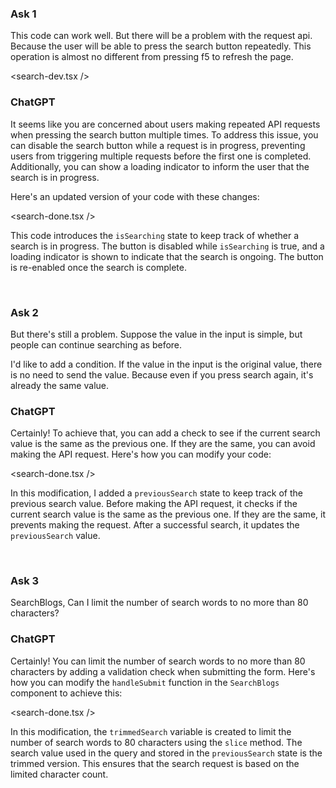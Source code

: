 ### Ask 1

This code can work well. But there will be a problem with the request api.
Because the user will be able to press the search button repeatedly.
This operation is almost no different from pressing f5 to refresh the page.

<search-dev.tsx />

### ChatGPT

It seems like you are concerned about users making repeated API requests when pressing the search button multiple times. To address this issue, you can disable the search button while a request is in progress, preventing users from triggering multiple requests before the first one is completed. Additionally, you can show a loading indicator to inform the user that the search is in progress.

Here's an updated version of your code with these changes:

<search-done.tsx />

This code introduces the `isSearching` state to keep track of whether a search is in progress. The button is disabled while `isSearching` is true, and a loading indicator is shown to indicate that the search is ongoing. The button is re-enabled once the search is complete.



<br />

### Ask 2

But there's still a problem.
Suppose the value in the input is simple, but people can continue searching as before.

I'd like to add a condition. If the value in the input is the original value, there is no need to send the value. Because even if you press search again, it's already the same value.

### ChatGPT

Certainly! To achieve that, you can add a check to see if the current search value is the same as the previous one. If they are the same, you can avoid making the API request. Here's how you can modify your code:

<search-done.tsx />

In this modification, I added a `previousSearch` state to keep track of the previous search value. Before making the API request, it checks if the current search value is the same as the previous one. If they are the same, it prevents making the request. After a successful search, it updates the `previousSearch` value.



<br />

### Ask 3

SearchBlogs, Can I limit the number of search words to no more than 80 characters?

### ChatGPT

Certainly! You can limit the number of search words to no more than 80 characters by adding a validation check when submitting the form. Here's how you can modify the `handleSubmit` function in the `SearchBlogs` component to achieve this:

<search-done.tsx />

In this modification, the `trimmedSearch` variable is created to limit the number of search words to 80 characters using the `slice` method. The search value used in the query and stored in the `previousSearch` state is the trimmed version. This ensures that the search request is based on the limited character count.
